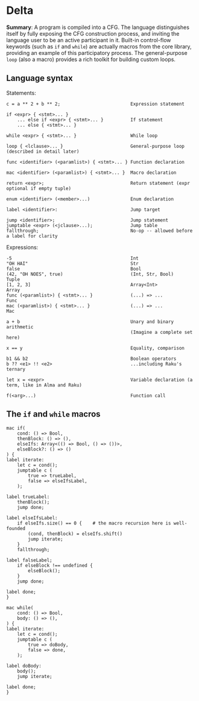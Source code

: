 # Delta

**Summary**:
A program is compiled into a CFG.
The language distinguishes itself by fully exposing the CFG construction process, and inviting the language user to be an active participant in it.
Built-in control-flow keywords (such as `if` and `while`) are actually macros from the core library, providing an example of this participatory process.
The general-purpose `loop` (also a macro) provides a rich toolkit for building custom loops.

## Language syntax

Statements:

```
c = a ** 2 + b ** 2;                          Expression statement

if <expr> { <stmt>... }
    ... else if <expr> { <stmt>... }          If statement
    ... else { <stmt>... }

while <expr> { <stmt>... }                    While loop

loop { <lclause>... }                         General-purpose loop (described in detail later)

func <identifier> (<paramlist>) { <stmt>... } Function declaration

mac <identifier> (<paramlist>) { <stmt>... }  Macro declaration

return <expr>;                                Return statement (expr optional if empty tuple)

enum <identifier> (<member>...)               Enum declaration

label <identifier>:                           Jump target

jump <identifier>;                            Jump statement
jumptable <expr> (<jclause>...);              Jump table
fallthrough;                                  No-op -- allowed before a label for clarity
```

Expressions:

```
-5                                            Int
"OH HAI"                                      Str
false                                         Bool
(42, "OH NOES", true)                         (Int, Str, Bool)      Tuple
[1, 2, 3]                                     Array<Int>            Array
func (<paramlist>) { <stmt>... }              (...) => ...          Func
mac (<paramlist>) { <stmt>... }               (...) => ...          Mac

a + b                                         Unary and binary arithmetic
                                              (Imagine a complete set here)

x == y                                        Equality, comparison

b1 && b2                                      Boolean operators
b ?? <e1> !! <e2>                             ...including Raku's ternary

let x = <expr>                                Variable declaration (a term, like in Alma and Raku)

f(<arg>...)                                   Function call
```

## The `if` and `while` macros

```
mac if(
    cond: () => Bool,
    thenBlock: () => (),
    elseIfs: Array<(() => Bool, () => ())>,
    elseBlock?: () => ()
) {
label iterate:
    let c = cond();
    jumptable c (
        true => trueLabel,
        false => elseIfsLabel,
    );

label trueLabel:
    thenBlock();
    jump done;

label elseIfsLabel:
    if elseIfs.size() == 0 {    # the macro recursion here is well-founded
        (cond, thenBlock) = elseIfs.shift()
        jump iterate;
    }
    fallthrough;

label falseLabel;
    if elseBlock !== undefined {
        elseBlock();
    }
    jump done;

label done;
}
```

```
mac while(
    cond: () => Bool,
    body: () => (),
) {
label iterate:
    let c = cond();
    jumptable c (
        true => doBody,
        false => done,
    );

label doBody:
    body();
    jump iterate;

label done;
}
```
